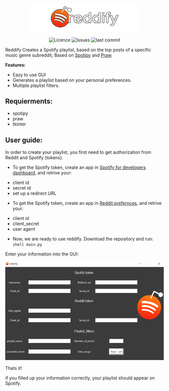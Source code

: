 <p align="center">
<img alt="Reddify" src="assets/icon.png" width="350">
</p>

<p align="center">
<img alt="Licence" src=https://img.shields.io/github/license/lironbdolah/reddify?label=licencey>
 <img alt="Issues" src=https://img.shields.io/github/issues/lironbdolah/reddify>
 <img alt="last commit" src=https://img.shields.io/github/last-commit/lironbdolah/reddify>
</p>


Reddify Creates a Spotify playlist, based on the top posts of a specific music genre subreddit, Based on [Spotipy](https://spotipy.readthedocs.io/en/2.19.0/) and [Praw](https://praw.readthedocs.io/en/stable/). 


**Features:**

- Eazy to use GUI
- Generates a playlist based on your personal preferences.
- Multiple playlist filters.


## Requierments:

- spotipy
- praw
- tkinter 


## User guide:

In order to create your playlist, you first need to get authorization from Reddit and Spotify (tokens).

* To get the Spotify token, create an app in [Spotify for developers dashboard](https://developer.spotify.com/dashboard/applications), and retrive your:
- client id 
- secret id 
- set up a redirect URL 

* To get the Spotify token, create an app in [Reddit prefernces](https://www.reddit.com/prefs/apps/), and retrive your:
- client id 
- client_secret
- user agent
  
* Now, we are ready to use reddify.
Download the repository and run: ```shell main.py ```

Enter your information into the GUI:
<p align="center">
  <img src="assets/gui.png"/>
</p>

Thats it!

if you filled up your information correctly, your playlist should appear on Spotify.
